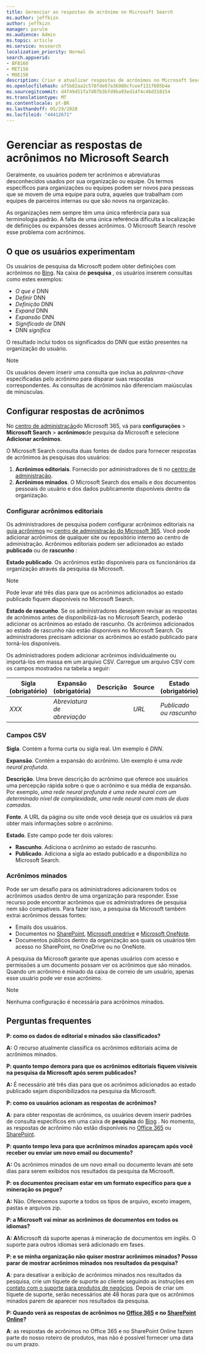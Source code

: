 ```yaml
---
title: Gerenciar as respostas de acrônimo no Microsoft Search
ms.author: jeffkizn
author: jeffkizn
manager: parulm
ms.audience: Admin
ms.topic: article
ms.service: mssearch
localization_priority: Normal
search.appverid:
- BFB160
- MET150
- MOE150
description: Criar e atualizar respostas de acrônimos no Microsoft Search
ms.openlocfilehash: af5b82aa2c578fde67a36980cfceef131f605b4e
ms.sourcegitcommit: d4f49d51fa7d07b3bfd9ba93ed14f4c46d310154
ms.translationtype: MT
ms.contentlocale: pt-BR
ms.lasthandoff: 05/29/2020
ms.locfileid: "44412671"
---
```

# <a name="manage-acronyms-answers-in-microsoft-search"></a>Gerenciar as respostas de acrônimos no Microsoft Search

Geralmente, os usuários podem ter acrônimos e abreviaturas desconhecidos usados por sua organização ou equipe. Os termos específicos para organizações ou equipes podem ser novos para pessoas que se movem de uma equipe para outra, aqueles que trabalham com equipes de parceiros internas ou que são novos na organização.

As organizações nem sempre têm uma única referência para sua terminologia padrão. A falta de uma única referência dificulta a localização de definições ou expansões desses acrônimos. O Microsoft Search resolve esse problema com acrônimos.

## <a name="what-users-experience"></a>O que os usuários experimentam
Os usuários de pesquisa da Microsoft podem obter definições com acrônimos no [Bing](https://Bing.com). Na caixa de **pesquisa** , os usuários inserem consultas como estes exemplos:

- *O que é* DNN
- *Definir* DNN
- *Definição* DNN
- *Expand* DNN
- *Expansão* DNN
- *Significado de* DNN
- DNN *significa*

O resultado inclui todos os significados do DNN que estão presentes na organização do usuário.

> [!NOTE]
> Os usuários devem inserir uma consulta que inclua as *palavras-chave* especificadas pelo acrônimo para disparar suas respostas correspondentes. As consultas de acrônimos não diferenciam maiúsculas de minúsculas. 

## <a name="set-up-acronyms-answers"></a>Configurar respostas de acrônimos
No [centro de administração](https://admin.microsoft.com)do Microsoft 365, vá para **configurações**  >  **Microsoft Search**  > **acrônimos**de pesquisa da Microsoft e selecione **Adicionar acrônimos**. 

O Microsoft Search consulta duas fontes de dados para fornecer respostas de acrônimos às pesquisas dos usuários:

1.  **Acrônimos editoriais**. Fornecido por administradores de ti no [centro de administração](https://admin.microsoft.com).
2.  **Acrônimos minados**. O Microsoft Search dos emails e dos documentos pessoais do usuário e dos dados publicamente disponíveis dentro da organização.

### <a name="set-up-editorial-acronyms"></a>Configurar acrônimos editoriais
Os administradores de pesquisa podem configurar acrônimos editoriais na [guia acrônimos](https://admin.microsoft.com/Adminportal/Home#/MicrosoftSearch) no [centro de administração do Microsoft 365]( https://admin.microsoft.com). Você pode adicionar acrônimos de qualquer site ou repositório interno ao centro de administração. Acrônimos editoriais podem ser adicionados ao estado **publicado** ou de **rascunho** :

**Estado publicado**. Os acrônimos estão disponíveis para os funcionários da organização através da pesquisa da Microsoft.

> [!NOTE]
> Pode levar até três dias para que os acrônimos adicionados ao estado publicado fiquem disponíveis no Microsoft Search.

**Estado de rascunho**. Se os administradores desejarem revisar as respostas de acrônimos antes de disponibilizá-las no Microsoft Search, poderão adicionar os acrônimos ao estado de rascunho. Os acrônimos adicionados ao estado de rascunho não estão disponíveis no Microsoft Search. Os administradores precisam adicionar os acrônimos ao estado publicado para torná-los disponíveis.

Os administradores podem adicionar acrônimos individualmente ou importá-los em massa em um arquivo CSV. Carregue um arquivo CSV com os campos mostrados na tabela a seguir:

| Sigla (obrigatório) | Expansão (obrigatória) | Descrição  | Source | Estado (obrigatório) |
| --------- | --------- | ---------- | --------- |--------- |
| *XXX* | *Abreviatura de abreviação* |  | *URL* | *Publicado ou rascunho* |

### <a name="csv-fields"></a>Campos CSV
**Sigla**. Contém a forma curta ou sigla real. Um exemplo é *DNN*.

**Expansão**. Contém a expansão do acrônimo. Um exemplo é uma *rede neural profunda*.

**Descrição**. Uma breve descrição do acrônimo que oferece aos usuários uma percepção rápida sobre o que o acrônimo e sua média de expansão. Por exemplo, *uma rede neural profunda é uma rede neural com um determinado nível de complexidade, uma rede neural com mais de duas camadas*.

**Fonte**. A URL da página ou site onde você deseja que os usuários vá para obter mais informações sobre o acrônimo.

**Estado**. Este campo pode ter dois valores:

- **Rascunho**. Adiciona o acrônimo ao estado de rascunho.
- **Publicado**. Adiciona a sigla ao estado publicado e a disponibiliza no Microsoft Search.

### <a name="mined-acronyms"></a>Acrônimos minados
Pode ser um desafio para os administradores adicionarem todos os acrônimos usados dentro de uma organização para responder. Esse recurso pode encontrar acrônimos que os administradores de pesquisa nem são compatíveis. Para fazer isso, a pesquisa da Microsoft também extrai acrônimos dessas fontes:

- Emails dos usuários.
- Documentos no [SharePoint](https://products.office.com/sharepoint/collaboration), [Microsoft onedrive]( https://onedrive.live.com/about/) e [Microsoft OneNote](http://www.onenote.com/).
- Documentos públicos dentro da organização aos quais os usuários têm acesso no SharePoint, no OneDrive ou no OneNote.

A pesquisa da Microsoft garante que apenas usuários com acesso e permissões a um documento possam ver os acrônimos que são minados. Quando um acrônimo é minado da caixa de correio de um usuário, apenas esse usuário pode ver esse acrônimo.

> [!NOTE]
> Nenhuma configuração é necessária para acrônimos minados.

## <a name="frequently-asked-questions"></a>Perguntas frequentes
**P: como os dados de editorial e minados são classificados?**

**A:** O recurso atualmente classifica os acrônimos editoriais acima de acrônimos minados.

**P: quanto tempo demora para que os acrônimos editoriais fiquem visíveis na pesquisa da Microsoft após serem publicados?**

**A:**  É necessário até três dias para que os acrônimos adicionados ao estado publicado sejam disponibilizados na pesquisa da Microsoft. 

**P: como os usuários acionam as respostas de acrônimos?**

**A**: para obter respostas de acrônimos, os usuários devem inserir padrões de consulta específicos em uma caixa de **pesquisa** do [Bing](https://bing.com) . No momento, as respostas de acrônimo não estão disponíveis no [Office 365](https://Office.com) ou [SharePoint](https://products.office.com/sharepoint/collaboration).

**P: quanto tempo leva para que acrônimos minados apareçam após você receber ou enviar um novo email ou documento?**

**A:** Os acrônimos minados de um novo email ou documento levam até sete dias para serem exibidos nos resultados da pesquisa da Microsoft.

**P: os documentos precisam estar em um formato específico para que a mineração os pegue?**

**A:** Não. Oferecemos suporte a todos os tipos de arquivo, exceto imagem, pastas e arquivos zip.

**P: a Microsoft vai minar as acrônimos de documentos em todos os idiomas?**

**A: A**Microsoft dá suporte apenas à mineração de documentos em inglês. O suporte para outros idiomas será adicionado em fases.

**P: e se minha organização não quiser mostrar acrônimos minados? Posso parar de mostrar acrônimos minados nos resultados da pesquisa?**

**A**: para desativar a exibição de acrônimos minados nos resultados da pesquisa, crie um tíquete de suporte ao cliente seguindo as instruções em [contato com o suporte para produtos de negócios](https://docs.microsoft.com/office365/admin/contact-support-for-business-products?redirectSourcePath=%252fen-us%252farticle%252fContact-Office-365-for-business-support-32a17ca7-6fa0-4870-8a8d-e25ba4ccfd4b&view=o365-worldwide&tabs=online#BKMK_call_support).
Depois de criar um tíquete de suporte, serão necessários até 48 horas para que os acrônimos minados parem de aparecer nos resultados da pesquisa. 

**P: Quando verá as respostas de acrônimos no [Office 365](https://Office.com) e no [SharePoint Online](https://products.office.com/sharepoint/collaboration)?**

**A**: as respostas de acrônimos no Office 365 e no SharePoint Online fazem parte do nosso roteiro de produtos, mas não é possível fornecer uma data ou um prazo.
